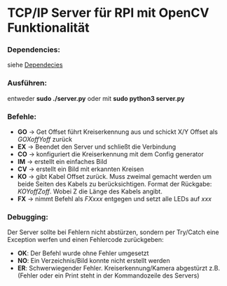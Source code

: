 # TCP/IP Server für RPI mit OpenCV Funktionalität

### Dependencies:
siehe [Dependecies](https://github.com/LostOxygen/OpenCV#Dependecies)

### Ausführen:
entweder **sudo ./server.py** oder mit **sudo python3 server.py**

### Befehle:
+ **GO** -> Get Offset führt Kreiserkennung aus und schickt X/Y Offset als *GOXoffYoff* zurück
+ **EX** -> Beendet den Server und schließt die Verbindung
+ **CO** -> konfiguriert die Kreiserkennung mit dem Config generator
+ **IM** -> erstellt ein einfaches Bild
+ **CV** -> erstellt ein Bild mit erkannten Kreisen
+ **KO** -> gibt Kabel Offset zurück. Muss zweimal gemacht werden um beide Seiten des Kabels zu berücksichtigen. Format der Rückgabe: *KOYoffZoff*. Wobei Z die Länge des Kabels angibt.
+ **FX** -> nimmt Befehl als *FXxxx* entgegen und setzt alle LEDs auf *xxx*

### Debugging:
Der Server sollte bei Fehlern nicht abstürzen, sondern per Try/Catch eine Exception werfen und einen Fehlercode zurückgeben:

+ **OK**: Der Befehl wurde ohne Fehler umgesetzt
+ **NO**: Ein Verzeichnis/Bild konnte nicht erstellt werden
+ **ER**: Schwerwiegender Fehler. Kreiserkennung/Kamera abgestürzt z.B.
(Fehler oder ein Print steht in der Kommandozeile des Servers)
